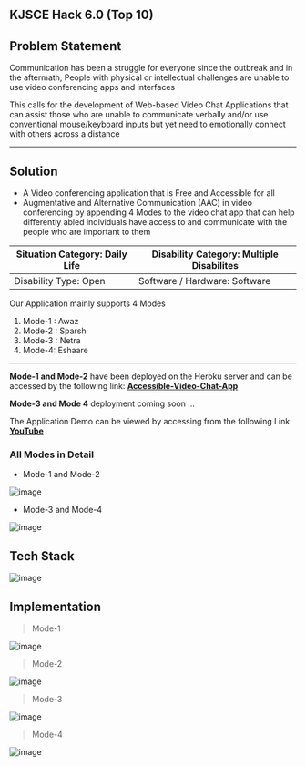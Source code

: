 ## KJSCE Hack 6.0 (Top 10)

## Problem Statement

Communication has been a struggle for everyone since the outbreak and in the aftermath, People with physical or intellectual challenges are unable to use video conferencing apps and interfaces

This calls for the development of Web-based Video Chat Applications that can assist those who are unable to communicate verbally and/or use conventional mouse/keyboard inputs but yet need to emotionally connect with others across a distance

---

## Solution

- A Video conferencing application that is Free and Accessible for all
- Augmentative and Alternative Communication (AAC) in video conferencing by appending 4 Modes to the video chat app that can help differently abled individuals have access to and communicate with the people who are important to them

| Situation Category: Daily Life | Disability Category: Multiple Disabilites |
| ------------------------------ | ----------------------------------------- |
| Disability Type: Open          | Software / Hardware: Software             | 

Our Application mainly supports 4 Modes
1. Mode-1 : Awaz
2. Mode-2 : Sparsh
3. Mode-3 : Netra
4. Mode-4: Eshaare

---

**Mode-1 and Mode-2** have been deployed on the Heroku server and can be accessed by the following link: **[Accessible-Video-Chat-App](https://aatma-nirbhar.herokuapp.com "Accessible Video Chat App")**

**Mode-3 and Mode 4** deployment coming soon ...

The Application Demo can be viewed by accessing from the following Link: **[YouTube](https://youtu.be/1Q552Upe0Jo, "YouTube Link for Accessible Video Chat App")**

### All Modes in Detail

- Mode-1 and Mode-2

![image](https://user-images.githubusercontent.com/67231450/162562073-35c839ec-2ac0-4c1f-b20e-2c0d42748636.png)

- Mode-3 and Mode-4

![image](https://user-images.githubusercontent.com/67231450/162562078-ff9c4c3b-8191-438f-84cc-c903301b6562.png)

## Tech Stack 

![image](https://user-images.githubusercontent.com/67231450/162562088-95b592fc-d170-49f5-8744-6be39fdc82a9.png)

## Implementation

> Mode-1

![image](https://user-images.githubusercontent.com/67231450/163845849-7b566ea0-9845-4bc1-bb87-a367ad36edd0.png)

> Mode-2

![image](https://user-images.githubusercontent.com/67231450/163845885-69390879-d33f-4c27-8ccf-7caf06381c65.png)

> Mode-3

![image](https://user-images.githubusercontent.com/67231450/163845923-1a94a071-56bc-4935-8f95-945221b9984e.png)

> Mode-4

![image](https://user-images.githubusercontent.com/67231450/163845961-081273f5-0a1b-443d-a566-f34337b8d43f.png)
